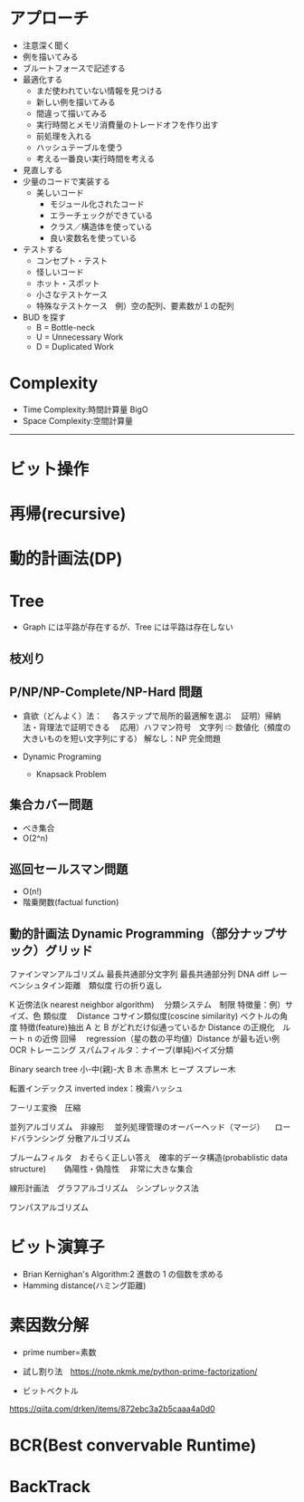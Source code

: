 # アプローチ

- 注意深く聞く
- 例を描いてみる
- ブルートフォースで記述する
- 最適化する
  - まだ使われていない情報を見つける
  - 新しい例を描いてみる
  - 間違って描いてみる
  - 実行時間とメモリ消費量のトレードオフを作り出す
  - 前処理を入れる
  - ハッシュテーブルを使う
  - 考える一番良い実行時間を考える
- 見直しする
- 少量のコードで実装する
  - 美しいコード
    - モジュール化されたコード
    - エラーチェックができている
    - クラス／構造体を使っている
    - 良い変数名を使っている
- テストする
  - コンセプト・テスト
  - 怪しいコード
  - ホット・スポット
  - 小さなテストケース
  - 特殊なテストケース　例）空の配列、要素数が１の配列
- BUD を探す
  - B = Bottle-neck
  - U = Unnecessary Work
  - D = Duplicated Work

# Complexity

- Time Complexity:時間計算量 BigO
- Space Complexity:空間計算量

---

# ビット操作

# 再帰(recursive)

# 動的計画法(DP)

# Tree

- Graph には平路が存在するが、Tree には平路は存在しない

## 枝刈り

## P/NP/NP-Complete/NP-Hard 問題

- 貪欲（どんよく）法：
  　各ステップで局所的最適解を選ぶ
  　証明）帰納法・背理法で証明できる
  　応用）ハフマン符号　文字列 ⇨ 数値化（頻度の大きいものを短い文字列にする）
  解なし：NP 完全問題

- Dynamic Programing
  - Knapsack Problem

## 集合カバー問題

- べき集合
- O(2^n)

## 巡回セールスマン問題

- O(n!)
- 階乗関数(factual function)

## 動的計画法 Dynamic Programming（部分ナップサック）グリッド

ファインマンアルゴリズム
最長共通部分文字列
最長共通部分列 DNA
diff
レーベンシュタイン距離　類似度
行の折り返し

K 近傍法(k nearest neighbor algorithm)　
分類システム　制限
特徴量：例）サイズ、色
類似度　
Distance
コサイン類似度(coscine similarity) ベクトルの角度
特徴(feature)抽出 A と B がどれだけ似通っているか
Distance の正規化　ルート n の近傍
回帰　 regression（星の数の平均値）Distance が最も近い例
OCR トレーニング
スパムフィルタ：ナイーブ(単純)ベイズ分類

Binary search tree 小-中(親)-大
B 木
赤黒木
ヒープ
スプレー木

転置インデックス inverted index：検索ハッシュ

フーリエ変換　圧縮

並列アルゴリズム　非線形
　並列処理管理のオーバーヘッド（マージ）
　ロードバランシング
分散アルゴリズム

ブルームフィルタ　おそらく正しい答え　確率的データ構造(probablistic data structure)　
　偽陽性・偽陰性
　非常に大きな集合

線形計画法　グラフアルゴリズム　シンプレックス法

ワンパスアルゴリズム

# ビット演算子

- Brian Kernighan's Algorithm:2 進数の 1 の個数を求める
- Hamming distance(ハミング距離)

# 素因数分解

- prime number=素数
- 試し割り法　https://note.nkmk.me/python-prime-factorization/

- ビットベクトル

https://qiita.com/drken/items/872ebc3a2b5caaa4a0d0

# BCR(Best convervable Runtime)

# BackTrack